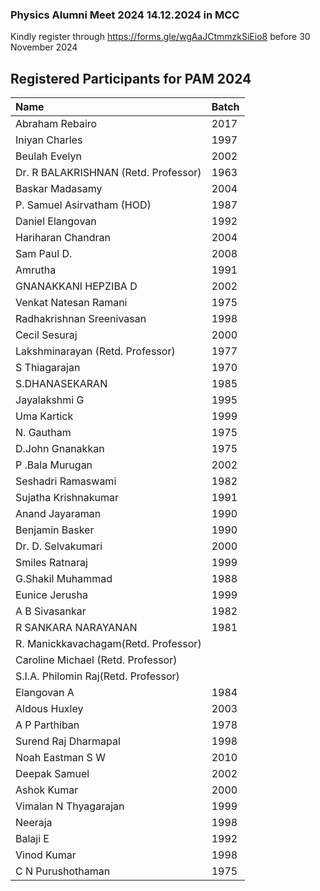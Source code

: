 

### Physics Alumni Meet 2024 14.12.2024 in MCC

Kindly register through https://forms.gle/wgAaJCtmmzkSiEio8 before 30 November 2024


## Registered Participants for PAM 2024

| Name                                 | Batch|
|:-------------------------------------|:-----|
| Abraham Rebairo	                     | 2017 |
| Iniyan Charles 	                     | 1997 |
| Beulah Evelyn 	                     | 2002 |
| Dr. R BALAKRISHNAN (Retd. Professor) | 1963 |
| Baskar Madasamy	                     | 2004	|
| P. Samuel Asirvatham (HOD) 	         | 1987	|
| Daniel Elangovan 	                   | 1992	|
| Hariharan Chandran	                 | 2004	|
| Sam Paul D.	                         | 2008 | 
| Amrutha	                             | 1991 |
| GNANAKKANI HEPZIBA D	               | 2002 |
| Venkat Natesan Ramani 	             | 1975 |
| Radhakrishnan Sreenivasan	           | 1998 |
| Cecil Sesuraj	                       | 2000 |
| Lakshminarayan (Retd. Professor)     | 1977	|
| S Thiagarajan 	                     | 1970 |
| S.DHANASEKARAN	                     | 1985 |
| Jayalakshmi G	                       | 1995 |
| Uma Kartick	                         | 1999 | 
| N. Gautham	                         | 1975 |
| D.John Gnanakkan	                   | 1975 |
| P .Bala Murugan	                     | 2002 |
| Seshadri Ramaswami	                 | 1982 |
| Sujatha Krishnakumar	               | 1991 |
| Anand Jayaraman	                     | 1990 |
| Benjamin Basker	                     | 1990 |
| Dr. D. Selvakumari 	                 | 2000 |
| Smiles Ratnaraj	                     | 1999 |
| G.Shakil Muhammad 	                 | 1988 |
| Eunice Jerusha 	                     | 1999 |
| A B Sivasankar 	                     | 1982 |
| R SANKARA NARAYANAN 	               | 1981 |
| R. Manickkavachagam(Retd. Professor) |      |
| Caroline Michael (Retd. Professor)   |      |
| S.I.A. Philomin Raj(Retd. Professor) |      |
| Elangovan A	                         | 1984 |
| Aldous Huxley                        | 2003 |
| A P Parthiban                        | 1978 |
| Surend Raj Dharmapal                 | 1998 |
| Noah Eastman S W                     | 2010 |
| Deepak Samuel                        | 2002 |
| Ashok Kumar                          | 2000 |
| Vimalan N Thyagarajan                | 1999 |
| Neeraja                              | 1998 |
| Balaji E                             | 1992 |
| Vinod Kumar                          | 1998 |
| C N Purushothaman                    | 1975 |
